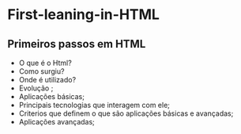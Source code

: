 # First-leaning-in-HTML
##   Primeiros passos em HTML
  * O que é o Html?
  * Como surgiu?
  * Onde é utilizado?
  * Evolução ;
  * Aplicações básicas;
  * Principais tecnologias que interagem com ele;
  * Criterios que definem o que são aplicações básicas e avançadas;
  * Aplicações avançadas;
  
